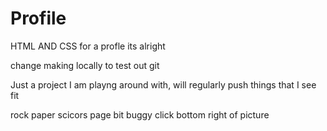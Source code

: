 # Profile

HTML AND CSS for a profle its alright

change making locally to test out git

Just a project I am playng around with, will regularly push things that I see fit

rock paper scicors page bit buggy click bottom right of picture
